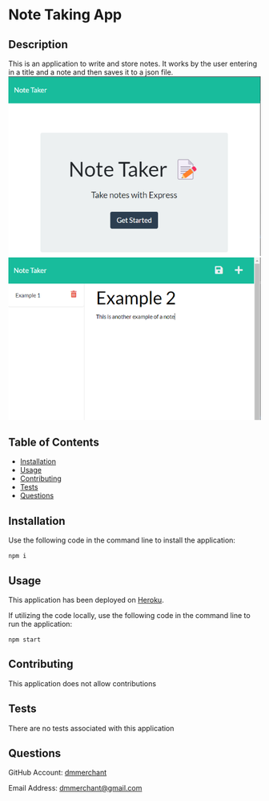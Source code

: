 # Note Taking App
  

## Description

This is an application to write and store notes. It works by the user entering in a title and a note and then saves it to a json file. 
![Homepage Screenshot](./assets/media/screenshot1.png)
![Note Screen Screenshot](./assets/media/screenshot2.png)

## Table of Contents

- [Installation](#installation)
- [Usage](#usage)
- [Contributing](#contributing)
- [Tests](#tests)
- [Questions](#questions)


## Installation

Use the following code in the command line to install the application:

    npm i

## Usage

This application has been deployed on [Heroku](https://notetakingapplication-dmm.herokuapp.com/).

If utilizing the code locally, use the following code in the command line to run the application:

    npm start



## Contributing

This application does not allow contributions

## Tests

There are no tests associated with this application

## Questions

GitHub Account:  [dmmerchant](https://github.com/dmmerchant)

Email Address: dmmerchant@gmail.com

